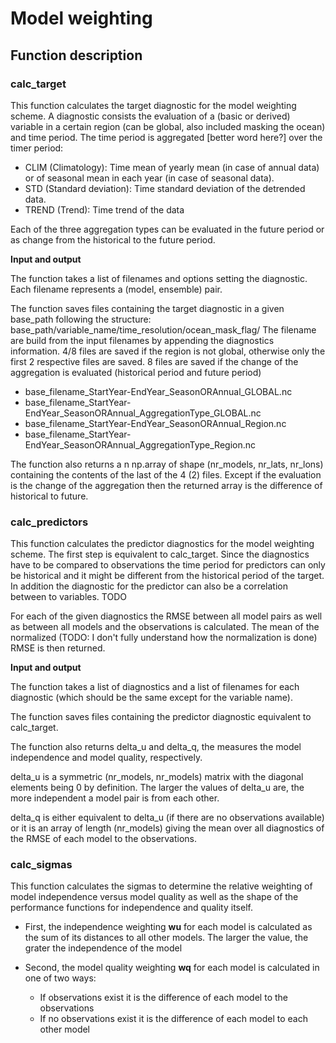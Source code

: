 # Model weighting

## Function description

### calc_target

This function calculates the target diagnostic for the model weighting scheme. A diagnostic consists the evaluation of a (basic or derived) variable in a certain region (can be global, also included masking the ocean) and time period. The time period is aggregated [better word here?] over the timer period:
<ul>
    <li>CLIM (Climatology): Time mean of yearly mean (in case of annual data) or of seasonal mean in each year (in case of seasonal data). </li>
    <li>STD (Standard deviation): Time standard deviation of the detrended data. </li>
    <li>TREND (Trend): Time trend of the data </li>
</ul>

Each of the three aggregation types can be evaluated in the future period or as change from the historical to the future period.

**Input and output**

The function takes a list of filenames and options setting the diagnostic. Each filename represents a (model, ensemble) pair.

The function saves files containing the target diagnostic in a given base_path following the structure:
base_path/variable_name/time_resolution/ocean_mask_flag/
The filename are build from the input filenames by appending the diagnostics information. 4/8 files are saved if the region is not global, otherwise only the first 2 respective files are saved. 8 files are saved if the change of the aggregation is evaluated (historical period and future period)
<ul>
    <li>base_filename_StartYear-EndYear_SeasonORAnnual_GLOBAL.nc </li>
    <li>base_filename_StartYear-EndYear_SeasonORAnnual_AggregationType_GLOBAL.nc </li>
    <li>base_filename_StartYear-EndYear_SeasonORAnnual_Region.nc </li>
    <li>base_filename_StartYear-EndYear_SeasonORAnnual_AggregationType_Region.nc </li>
</ul>

The function also returns a n np.array of shape (nr_models, nr_lats, nr_lons) containing the contents of the last of the 4 (2) files. Except if the evaluation is the change of the aggregation then the returned array is the difference of historical to future.

### calc_predictors

This function calculates the predictor diagnostics for the model weighting scheme. The first step is equivalent to calc_target. Since the diagnostics have to be compared to observations the time period for predictors can only be historical and it might be different from the historical period of the target.
In addition the diagnostic for the predictor can also be a correlation between to variables. TODO

For each of the given diagnostics the RMSE between all model pairs as well as between all models and the observations is calculated. The mean of the normalized (TODO: I don't fully understand how the normalization is done) RMSE is then returned.

**Input and output**

The function takes a list of diagnostics and a list of filenames for each diagnostic (which should be the same except for the variable name).

The function saves files containing the predictor diagnostic equivalent to calc_target.

The function also returns delta_u and delta_q, the measures the model independence and model quality, respectively.

delta_u is a symmetric (nr_models, nr_models) matrix with the diagonal elements being 0 by definition. The larger the values of delta_u are, the more independent a model pair is from each other.

delta_q is either equivalent to delta_u (if there are no observations available) or it is an array of length (nr_models) giving the mean over all diagnostics of the RMSE of each model to the observations.


### calc_sigmas

This function calculates the sigmas to determine the relative weighting of model independence versus model quality as well as the shape of the performance functions for independence and quality itself.

- First, the independence weighting **wu** for each model is calculated as the sum of its distances to all other models. The larger the value, the grater the independence of the model

- Second, the model quality weighting **wq** for each model is calculated in one of two ways:
  - If observations exist it is the difference of each model to the observations
  - If no observations exist it is the difference of each model to each other model
